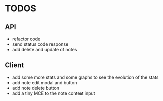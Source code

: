 # TODOS

## API

- refactor code
- send status code response
- add delete and update of notes

## Client

- add some more stats and some graphs to see the evolution of the stats
- add note edit modal and button
- add note delete button
- add a tiny MCE to the note content input
